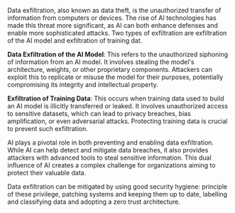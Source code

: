 Data exfiltration, also known as data theft, is the unauthorized transfer of information from computers or devices. The rise of AI technologies has made this threat more significant, as AI can both enhance defenses and enable more sophisticated attacks. Two types of exfiltration are exfiltration of the AI model and exfiltration of training dat.

**Data Exfiltration of the AI Model**: This refers to the unauthorized siphoning of information from an AI model. It involves stealing the model's architecture, weights, or other proprietary components. Attackers can exploit this to replicate or misuse the model for their purposes, potentially compromising its integrity and intellectual property.

**Exfiltration of Training Data**: This occurs when training data used to build an AI model is illicitly transferred or leaked. It involves unauthorized access to sensitive datasets, which can lead to privacy breaches, bias amplification, or even adversarial attacks. Protecting training data is crucial to prevent such exfiltration.

AI plays a pivotal role in both preventing and enabling data exfiltration. While AI can help detect and mitigate data breaches, it also provides attackers with advanced tools to steal sensitive information. This dual influence of AI creates a complex challenge for organizations aiming to protect their valuable data.

Data exfiltration can be mitigated by using good security hygiene: principle of these privilege, patching systems and keeping them up to date, labelling and classifying data and adopting a zero trust architecture.